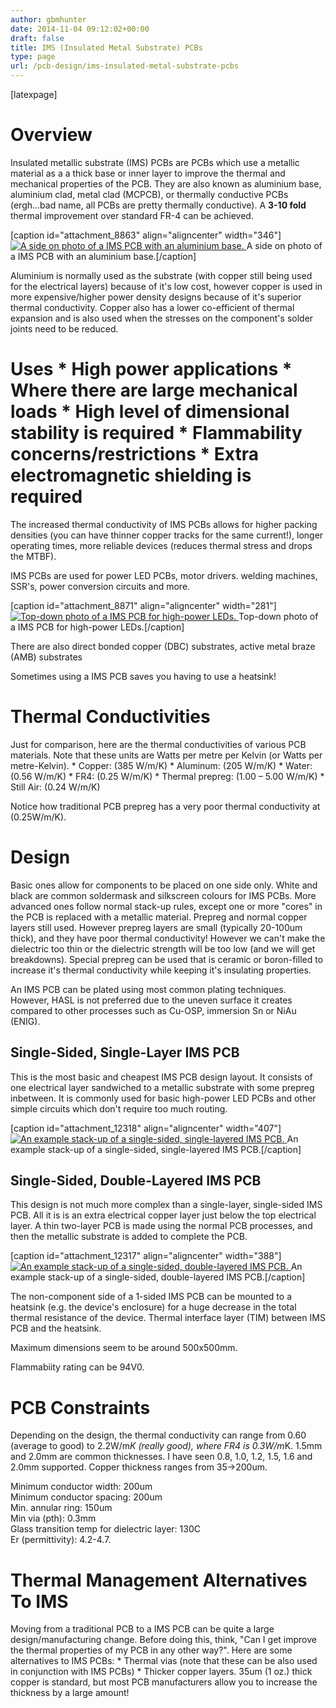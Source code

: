 ```yaml
---
author: gbmhunter
date: 2014-11-04 09:12:02+00:00
draft: false
title: IMS (Insulated Metal Substrate) PCBs
type: page
url: /pcb-design/ims-insulated-metal-substrate-pcbs
---
```


[latexpage]

# Overview

Insulated metallic substrate (IMS) PCBs are PCBs which use a metallic material as a a thick base or inner layer to improve the thermal and mechanical properties of the PCB. They are also known as aluminium base, aluminium clad, metal clad (MCPCB), or thermally conductive PCBs (ergh...bad name, all PCBs are pretty thermally conductive). A **3-10 fold** thermal improvement over standard FR-4 can be achieved.

[caption id="attachment_8863" align="aligncenter" width="346"][![A side on photo of a IMS PCB with an aluminium base.](/images/2014/11/ims-pcb-aluminium-side-on-photo.png)
](/images/2014/11/ims-pcb-aluminium-side-on-photo.png) A side on photo of a IMS PCB with an aluminium base.[/caption]

Aluminium is normally used as the substrate (with copper still being used for the electrical layers) because of it's low cost, however copper is used in more expensive/higher power density designs because of it's superior thermal conductivity. Copper also has a lower co-efficient of thermal expansion and is also used when the stresses on the component's solder joints need to be reduced.

# Uses  * High power applications  * Where there are large mechanical loads  * High level of dimensional stability is required  * Flammability concerns/restrictions  * Extra electromagnetic shielding is required

The increased thermal conductivity of IMS PCBs allows for higher packing densities (you can have thinner copper tracks for the same current!), longer operating times, more reliable devices (reduces thermal stress and drops the MTBF).

IMS PCBs are used for power LED PCBs, motor drivers. welding machines, SSR's, power conversion circuits and more.

[caption id="attachment_8871" align="aligncenter" width="281"][![Top-down photo of a IMS PCB for high-power LEDs.](/images/2014/11/ims-pcb-copper-clad-top-down-photo.png)
](/images/2014/11/ims-pcb-copper-clad-top-down-photo.png) Top-down photo of a IMS PCB for high-power LEDs.[/caption]

There are also direct bonded copper (DBC) substrates, active metal braze (AMB) substrates

Sometimes using a IMS PCB saves you having to use a heatsink!

# Thermal Conductivities

Just for comparison, here are the thermal conductivities of various PCB materials. Note that these units are Watts per metre per Kelvin (or Watts per metre-Kelvin).  * Copper: \(385 W/m/K\)  * Aluminum: \(205 W/m/K\)  * Water: \(0.56 W/m/K\)  * FR4: \(0.25 W/m/K\)  * Thermal prepreg: \(1.00 – 5.00 W/m/K\)  * Still Air: \(0.24 W/m/K\)

Notice how traditional PCB prepreg has a very poor thermal conductivity at \(0.25W/m/K\).

# Design

Basic ones allow for components to be placed on one side only. White and black are common soldermask and silkscreen colours for IMS PCBs. More advanced ones follow normal stack-up rules, except one or more "cores" in the PCB is replaced with a metallic material. Prepreg and normal copper layers still used. However prepreg layers are small (typically 20-100um thick), and they have poor thermal conductivity! However we can't make the dielectric too thin or the dielectric strength will be too low (and we will get breakdowns). Special prepreg can be used that is ceramic or boron-filled to increase it's thermal conductivity while keeping it's insulating properties.

An IMS PCB can be plated using most common plating techniques. However, HASL is not preferred due to the uneven surface it creates compared to other processes such as Cu-OSP, immersion Sn or NiAu (ENIG).

## Single-Sided, Single-Layer IMS PCB

This is the most basic and cheapest IMS PCB design layout. It consists of one electrical layer sandwiched to a metallic substrate with some prepreg inbetween. It is commonly used for basic high-power LED PCBs and other simple circuits which don't require too much routing.

[caption id="attachment_12318" align="aligncenter" width="407"][![An example stack-up of a single-sided, single-layered IMS PCB.](/images/2014/11/example-stack-up-of-single-sided-single-layered-ims-pcb.png)
](/images/2014/11/example-stack-up-of-single-sided-single-layered-ims-pcb.png) An example stack-up of a single-sided, single-layered IMS PCB.[/caption]

## Single-Sided, Double-Layered IMS PCB

This design is not much more complex than a single-layer, single-sided IMS PCB. All it is is an extra electrical copper layer just below the top electrical layer. A thin two-layer PCB is made using the normal PCB processes, and then the metallic substrate is added to complete the PCB.

[caption id="attachment_12317" align="aligncenter" width="388"][![An example stack-up of a single-sided, double-layered IMS PCB.](/images/2014/11/example-stack-up-of-single-sided-double-layered-ims-pcb.png)
](/images/2014/11/example-stack-up-of-single-sided-double-layered-ims-pcb.png) An example stack-up of a single-sided, double-layered IMS PCB.[/caption]

The non-component side of a 1-sided IMS PCB can be mounted to a heatsink (e.g. the device's enclosure) for a huge decrease in the total thermal resistance of the device. Thermal interface layer (TIM) between IMS PCB and the heatsink.

Maximum dimensions seem to be around 500x500mm.

Flammabiity rating can be 94V0.

# PCB Constraints

Depending on the design, the thermal conductivity can range from 0.60 (average to good) to 2.2W/m*K (really good), where FR4 is 0.3W/m*K. 1.5mm and 2.0mm are common thicknesses. I have seen 0.8, 1.0, 1.2, 1.5, 1.6 and 2.0mm supported. Copper thickness ranges from 35->200um.

Minimum conductor width: 200um  
Minimum conductor spacing: 200um  
Min. annular ring: 150um  
Min via (pth): 0.3mm  
Glass transition temp for dielectric layer: 130C  
Er (permittivity): 4.2-4.7. 

# Thermal Management Alternatives To IMS

Moving from a traditional PCB to a IMS PCB can be quite a large design/manufacturing change. Before doing this, think, "Can I get improve the thermal properties of my PCB in any other way?". Here are some alternatives to IMS PCBs:  * Thermal vias (note that these can be also used in conjunction with IMS PCBs)  * Thicker copper layers. 35um (1 oz.) thick copper is standard, but most PCB manufacturers allow you to increase the thickness by a large amount!

